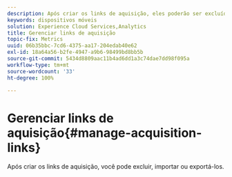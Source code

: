 ```yaml
---
description: Após criar os links de aquisição, eles poderão ser excluídos, importados ou exportados.
keywords: dispositivos móveis
solution: Experience Cloud Services,Analytics
title: Gerenciar links de aquisição
topic-fix: Metrics
uuid: 06b35bbc-7cd6-4375-aa17-204edab40e62
exl-id: 18a64a56-b2fe-4947-a9b6-98499bd8bb5b
source-git-commit: 5434d8809aac11b4ad6dd1a3c74dae7dd98f095a
workflow-type: tm+mt
source-wordcount: '33'
ht-degree: 100%

---
```


# Gerenciar links de aquisição{#manage-acquisition-links}

Após criar os links de aquisição, você pode excluir, importar ou exportá-los.
